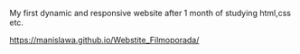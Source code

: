 My first dynamic and responsive website after 1 month of studying html,css etc.

https://manislawa.github.io/Webstite_Filmoporada/
